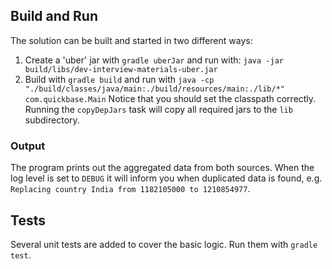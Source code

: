 ## Build and Run
The solution can be built and started in two different ways:
1. Create a 'uber' jar with `gradle uberJar` and run with: `java -jar build/libs/dev-interview-materials-uber.jar`
2. Build with `gradle build` and run with `java -cp "./build/classes/java/main:./build/resources/main:./lib/*" com.quickbase.Main`
   Notice that you should set the classpath correctly. Running the `copyDepJars` task will copy all required jars to the `lib` subdirectory.

### Output
The program prints out the aggregated data from both sources. When the log level is set to `DEBUG` it will inform you
when duplicated data is found, e.g. `Replacing country India from 1182105000 to 1210854977`.

## Tests
Several unit tests are added to cover the basic logic. Run them with `gradle test`.